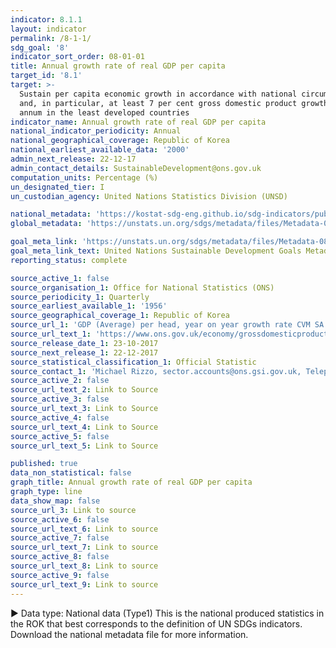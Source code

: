 ```yaml
---
indicator: 8.1.1
layout: indicator
permalink: /8-1-1/
sdg_goal: '8'
indicator_sort_order: 08-01-01
title: Annual growth rate of real GDP per capita
target_id: '8.1'
target: >-
  Sustain per capita economic growth in accordance with national circumstances
  and, in particular, at least 7 per cent gross domestic product growth per
  annum in the least developed countries
indicator_name: Annual growth rate of real GDP per capita
national_indicator_periodicity: Annual
national_geographical_coverage: Republic of Korea
national_earliest_available_data: '2000'
admin_next_release: 22-12-17
admin_contact_details: SustainableDevelopment@ons.gov.uk
computation_units: Percentage (%)
un_designated_tier: I
un_custodian_agency: United Nations Statistics Division (UNSD)

national_metadata: 'https://kostat-sdg-eng.github.io/sdg-indicators/public/Metadata-08-01-01_ENG.pdf'
global_metadata: 'https://unstats.un.org/sdgs/metadata/files/Metadata-08-01-01.pdf'

goal_meta_link: 'https://unstats.un.org/sdgs/metadata/files/Metadata-08-01-01.pdf '
goal_meta_link_text: United Nations Sustainable Development Goals Metadata (PDF 232 KB)
reporting_status: complete

source_active_1: false
source_organisation_1: Office for National Statistics (ONS)
source_periodicity_1: Quarterly
source_earliest_available_1: '1956'
source_geographical_coverage_1: Republic of Korea
source_url_1: 'GDP (Average) per head, year on year growth rate CVM SA %'
source_url_text_1: 'https://www.ons.gov.uk/economy/grossdomesticproductgdp/timeseries/n3y6/ukea'
source_release_date_1: 23-10-2017
source_next_release_1: 22-12-2017
source_statistical_classification_1: Official Statistic
source_contact_1: 'Michael Rizzo, sector.accounts@ons.gsi.gov.uk, Telephone  +44 (0)1633 456366'
source_active_2: false
source_url_text_2: Link to Source
source_active_3: false
source_url_text_3: Link to Source
source_active_4: false
source_url_text_4: Link to Source
source_active_5: false
source_url_text_5: Link to Source

published: true
data_non_statistical: false
graph_title: Annual growth rate of real GDP per capita
graph_type: line
data_show_map: false
source_url_3: Link to source
source_active_6: false
source_url_text_6: Link to source
source_active_7: false
source_url_text_7: Link to source
source_active_8: false
source_url_text_8: Link to source
source_active_9: false
source_url_text_9: Link to source
---
```

▶ Data type: National data (Type1) This is the national produced statistics in the ROK that best corresponds to the definition of UN SDGs indicators. Download the national metadata file for more information.

